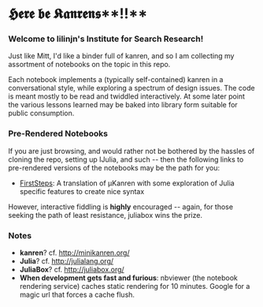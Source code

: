 # 𝕳𝖊𝖗𝖊 𝖇𝖊 𝕶𝖆𝖓𝖗𝖊𝖓𝖘**‼**

### Welcome to lilinjn's **Institute for Search Research**!

Just like Mitt, I'd like a binder full of kanren, and so I am collecting my assortment of notebooks on the topic in this repo. 

Each notebook implements a (typically self-contained) kanren in a conversational style, while exploring a spectrum of design issues.  The code is meant mostly to be read and twiddled interactively.  At some later point the various lessons learned may be baked into library form suitable for public consumption. 

### Pre-Rendered Notebooks
If you are just browsing, and would rather not be bothered by the hassles of cloning the repo, setting up IJulia, and such -- then the following links to pre-rendered versions of the notebooks may be the path for you:

* [FirstSteps]: A translation of µKanren with some exploration of Julia specific features to create nice syntax

[FirstSteps]:http://nbviewer.ipython.org/github/lilinjn/lilKanren/blob/master/FirstSteps.ipynb  

However, interactive fiddling is **highly** encouraged -- again, for those seeking the path of least resistance, juliabox wins the prize.

### Notes
* **kanren**? cf. http://minikanren.org/
* **Julia**? cf. http://julialang.org/
* **JuliaBox**? cf. http://juliabox.org/
* **When development gets fast and furious**: nbviewer (the notebook rendering service) caches static rendering for 10 minutes.  Google for a magic url that forces a cache flush.
